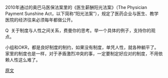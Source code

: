 2010年通过的奥巴马医保法案里的《医生薪酬阳光法案》（The Physician Payment Sunshine Act，以下简称“阳光法案”），规定了医药企业与医生、教学医院的经济往来必须每年都做公开。

  
Q  关于制度与人性之间关系，费曼你的思考。举一个具体的例子，支持你的观点。

小组和OKR，都是良好制度的制约，如果没有制度，单凭人性，就各种躺平了。家里的制度也是一样，对于矛盾激烈冲突的事，一定要制定好应对的制度，不用依赖人性这么难了。

[原文](https://readwise.io/reader/shared/01h7hd8w785pt43bz5azyy2z77/)